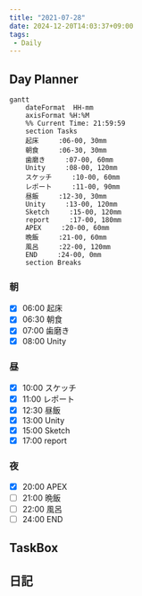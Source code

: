```yaml
---
title: "2021-07-28"
date: 2024-12-20T14:03:37+09:00
tags:
 - Daily
---
```


## Day Planner
```mermaid
gantt
    dateFormat  HH-mm
    axisFormat %H:%M
    %% Current Time: 21:59:59
    section Tasks
    起床     :06-00, 30mm
    朝食     :06-30, 30mm
    歯磨き     :07-00, 60mm
    Unity     :08-00, 120mm
    スケッチ     :10-00, 60mm
    レポート     :11-00, 90mm
    昼飯     :12-30, 30mm
    Unity     :13-00, 120mm
    Sketch     :15-00, 120mm
    report     :17-00, 180mm
    APEX     :20-00, 60mm
    晩飯     :21-00, 60mm
    風呂     :22-00, 120mm
    END     :24-00, 0mm
    section Breaks

```

### 朝
- [x] 06:00 起床
- [x] 06:30 朝食
- [x] 07:00 歯磨き
- [x] 08:00 Unity

### 昼
- [x] 10:00 スケッチ
- [x] 11:00 レポート
- [x] 12:30 昼飯
- [x] 13:00 Unity
- [x] 15:00 Sketch
- [x] 17:00 report

### 夜
- [x] 20:00 APEX
- [ ] 21:00 晩飯
- [ ] 22:00 風呂
- [ ] 24:00 END

## TaskBox


## 日記

